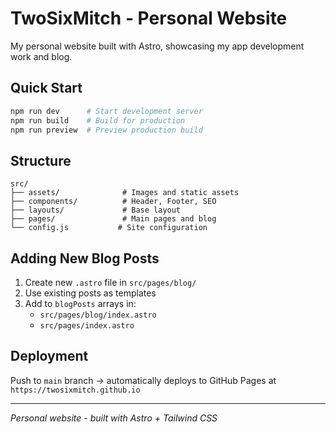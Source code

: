 # TwoSixMitch - Personal Website

My personal website built with Astro, showcasing my app development work and blog.

## Quick Start

```bash
npm run dev      # Start development server
npm run build    # Build for production
npm run preview  # Preview production build
```

## Structure

```
src/
├── assets/              # Images and static assets
├── components/          # Header, Footer, SEO
├── layouts/             # Base layout
├── pages/               # Main pages and blog
└── config.js           # Site configuration
```

## Adding New Blog Posts

1. Create new `.astro` file in `src/pages/blog/`
2. Use existing posts as templates
3. Add to `blogPosts` arrays in:
   - `src/pages/blog/index.astro`
   - `src/pages/index.astro`

## Deployment

Push to `main` branch → automatically deploys to GitHub Pages at `https://twosixmitch.github.io`

---

*Personal website - built with Astro + Tailwind CSS*
